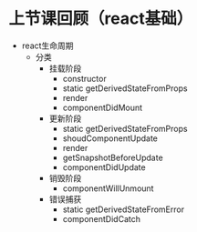 # 上节课回顾（react基础）

- react生命周期
  - 分类
    - 挂载阶段
      - constructor
      - static getDerivedStateFromProps
      - render
      - componentDidMount
    - 更新阶段
      - static getDerivedStateFromProps
      - shoudComponentUpdate
      - render
      - getSnapshotBeforeUpdate
      - componentDidUpdate
    - 销毁阶段
      - componentWillUnmount
    - 错误捕获
      - static getDerivedStateFromError
      - componentDidCatch